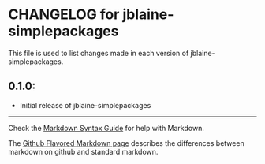 # CHANGELOG for jblaine-simplepackages

This file is used to list changes made in each version of jblaine-simplepackages.

## 0.1.0:

* Initial release of jblaine-simplepackages

- - -
Check the [Markdown Syntax Guide](http://daringfireball.net/projects/markdown/syntax) for help with Markdown.

The [Github Flavored Markdown page](http://github.github.com/github-flavored-markdown/) describes the differences between markdown on github and standard markdown.
